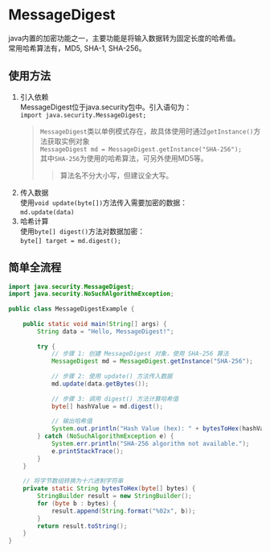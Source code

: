 # MessageDigest  
java内置的加密功能之一，主要功能是将输入数据转为固定长度的哈希值。  
常用哈希算法有，MD5, SHA-1, SHA-256。
## 使用方法
1. 引入依赖  
MessageDigest位于java.security包中。引入语句为：  
`import java.security.MessageDigest;`  
   > `MessageDigest`类以单例模式存在，故具体使用时通过`getInstance()`方法获取实例对象  
   > `MessageDigest md = MessageDigest.getInstance("SHA-256");`  
   > 其中`SHA-256`为使用的哈希算法，可另外使用MD5等。
   >> 算法名不分大小写，但建议全大写。
2. 传入数据  
使用`void update(byte[])`方法传入需要加密的数据：  
`md.update(data)`
3. 哈希计算  
使用`byte[] digest()`方法对数据加密：  
`byte[] target = md.digest();`  

## 简单全流程

```java
import java.security.MessageDigest;
import java.security.NoSuchAlgorithmException;
 
public class MessageDigestExample {
 
    public static void main(String[] args) {
        String data = "Hello, MessageDigest!";
        
        try {
            // 步骤 1: 创建 MessageDigest 对象，使用 SHA-256 算法
            MessageDigest md = MessageDigest.getInstance("SHA-256");
            
            // 步骤 2: 使用 update() 方法传入数据
            md.update(data.getBytes());
            
            // 步骤 3: 调用 digest() 方法计算哈希值
            byte[] hashValue = md.digest();
            
            // 输出哈希值
            System.out.println("Hash Value (hex): " + bytesToHex(hashValue));
        } catch (NoSuchAlgorithmException e) {
            System.err.println("SHA-256 algorithm not available.");
            e.printStackTrace();
        }
    }
    
    // 将字节数组转换为十六进制字符串
    private static String bytesToHex(byte[] bytes) {
        StringBuilder result = new StringBuilder();
        for (byte b : bytes) {
            result.append(String.format("%02x", b));
        }
        return result.toString();
    }
}
```
